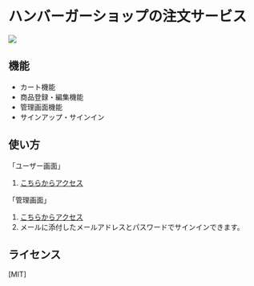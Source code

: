 # ハンバーガーショップの注文サービス

![](https://firebasestorage.googleapis.com/v0/b/hamburger-shop-45f18.appspot.com/o/images%2Fhamburger-shop.png?alt=media&token=44b92581-10ac-4b01-9acf-07648735e6d3)


## 機能

- カート機能
- 商品登録・編集機能
- 管理画面機能
- サインアップ・サインイン

## 使い方

「ユーザー画面」
1. [こちらからアクセス](https://portfolio-virid-rho-27.vercel.app/)

「管理画面」
1. [こちらからアクセス](https://portfolio-virid-rho-27.vercel.app/dashboard/signin)
2. メールに添付したメールアドレスとパスワードでサインインできます。

## ライセンス

[MIT]
